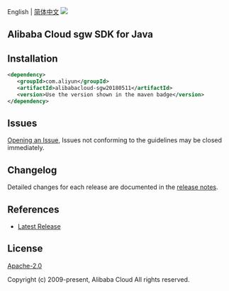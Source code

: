 English | [简体中文](README-CN.md)
![](https://aliyunsdk-pages.alicdn.com/icons/AlibabaCloud.svg)

## Alibaba Cloud sgw SDK for Java

## Installation

```xml
<dependency>
   <groupId>com.aliyun</groupId>
   <artifactId>alibabacloud-sgw20180511</artifactId>
   <version>Use the version shown in the maven badge</version>
</dependency>
```

## Issues
[Opening an Issue](https://github.com/aliyun/alibabacloud-java-async-sdk/issues/new), Issues not conforming to the guidelines may be closed immediately.

## Changelog
Detailed changes for each release are documented in the [release notes](./ChangeLog.txt).

## References
* [Latest Release](https://github.com/aliyun/alibabacloud-async-java-sdk/)

## License
[Apache-2.0](http://www.apache.org/licenses/LICENSE-2.0)

Copyright (c) 2009-present, Alibaba Cloud All rights reserved.